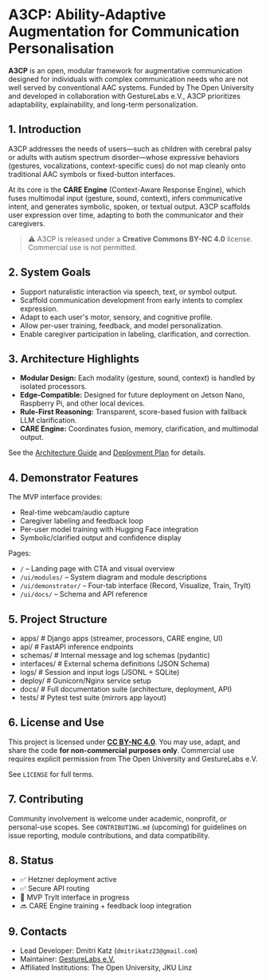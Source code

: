 # A3CP: Ability-Adaptive Augmentation for Communication Personalisation

**A3CP** is an open, modular framework for augmentative communication designed for individuals with complex communication needs who are not well served by conventional AAC systems. Funded by The Open University and developed in collaboration with GestureLabs e.V., A3CP prioritizes adaptability, explainability, and long-term personalization.

## 1. Introduction

A3CP addresses the needs of users—such as children with cerebral palsy or adults with autism spectrum disorder—whose expressive behaviors (gestures, vocalizations, context-specific cues) do not map cleanly onto traditional AAC symbols or fixed-button interfaces.

At its core is the **CARE Engine** (Context-Aware Response Engine), which fuses multimodal input (gesture, sound, context), infers communicative intent, and generates symbolic, spoken, or textual output. A3CP scaffolds user expression over time, adapting to both the communicator and their caregivers.

> ⚠️ A3CP is released under a **Creative Commons BY-NC 4.0** license. Commercial use is not permitted.

## 2. System Goals

- Support naturalistic interaction via speech, text, or symbol output.
- Scaffold communication development from early intents to complex expression.
- Adapt to each user's motor, sensory, and cognitive profile.
- Allow per-user training, feedback, and model personalization.
- Enable caregiver participation in labeling, clarification, and correction.

## 3. Architecture Highlights

- **Modular Design:** Each modality (gesture, sound, context) is handled by isolated processors.
- **Edge-Compatible:** Designed for future deployment on Jetson Nano, Raspberry Pi, and other local devices.
- **Rule-First Reasoning:** Transparent, score-based fusion with fallback LLM clarification.
- **CARE Engine:** Coordinates fusion, memory, clarification, and multimodal output.

See the [Architecture Guide](docs/ARCHITECTURE.md) and [Deployment Plan](docs/DEPLOYMENT.md) for details.

## 4. Demonstrator Features

The MVP interface provides:

- Real-time webcam/audio capture
- Caregiver labeling and feedback loop
- Per-user model training with Hugging Face integration
- Symbolic/clarified output and confidence display

Pages:
- `/` – Landing page with CTA and visual overview
- `/ui/modules/` – System diagram and module descriptions
- `/ui/demonstrator/` – Four-tab interface (Record, Visualize, Train, TryIt)
- `/ui/docs/` – Schema and API reference

## 5. Project Structure
- apps/ # Django apps (streamer, processors, CARE engine, UI)
- api/ # FastAPI inference endpoints
- schemas/ # Internal message and log schemas (pydantic)
- interfaces/ # External schema definitions (JSON Schema)
- logs/ # Session and input logs (JSONL + SQLite)
- deploy/ # Gunicorn/Nginx service setup
- docs/ # Full documentation suite (architecture, deployment, API)
- tests/ # Pytest test suite (mirrors app layout)


## 6. License and Use

This project is licensed under **[CC BY-NC 4.0](https://creativecommons.org/licenses/by-nc/4.0/)**. You may use, adapt, and share the code **for non-commercial purposes only**. Commercial use requires explicit permission from The Open University and GestureLabs e.V.

See `LICENSE` for full terms.

## 7. Contributing

Community involvement is welcome under academic, nonprofit, or personal-use scopes. See `CONTRIBUTING.md` (upcoming) for guidelines on issue reporting, module contributions, and data compatibility.

## 8. Status

- ✅ Hetzner deployment active
- ✅ Secure API routing
- 🔧 MVP TryIt interface in progress
- 🔜 CARE Engine training + feedback loop integration

## 9. Contacts

- Lead Developer: Dmitri Katz (`dmitrikatz23@gmail.com`)
- Maintainer: [GestureLabs e.V.](https://gesturelabs.org)
- Affiliated Institutions: The Open University, JKU Linz

